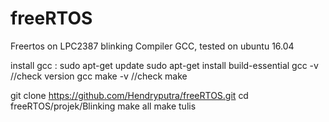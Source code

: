 # freeRTOS
Freertos on LPC2387 blinking
Compiler GCC, tested on ubuntu 16.04

install gcc :
sudo apt-get update
sudo apt-get install build-essential
gcc -v  //check version gcc
make -v  //check make

git clone https://github.com/Hendryputra/freeRTOS.git
cd freeRTOS/projek/Blinking
make all
make tulis

